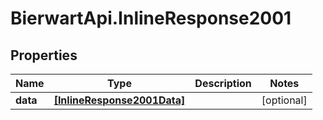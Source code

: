 # BierwartApi.InlineResponse2001

## Properties
Name | Type | Description | Notes
------------ | ------------- | ------------- | -------------
**data** | [**[InlineResponse2001Data]**](InlineResponse2001Data.md) |  | [optional] 
